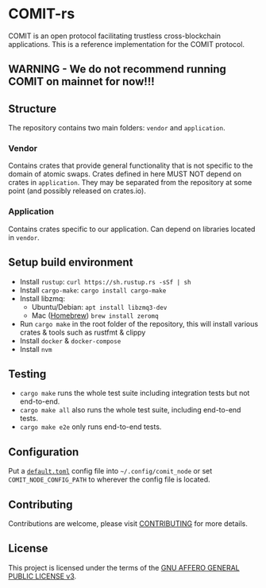 # COMIT-rs

COMIT is an open protocol facilitating trustless cross-blockchain applications.
This is a reference implementation for the COMIT protocol. 

## WARNING - We do not recommend running COMIT on mainnet for now!!!

## Structure

The repository contains two main folders: `vendor` and `application`.

### Vendor

Contains crates that provide general functionality that is not specific to the domain of atomic swaps. 
Crates defined in here MUST NOT depend on crates in `application`. 
They may be separated from the repository at some point (and possibly released on crates.io).

### Application

Contains crates specific to our application. Can depend on libraries located in `vendor`.

## Setup build environment

- Install `rustup`: `curl https://sh.rustup.rs -sSf | sh`
- Install `cargo-make`: `cargo install cargo-make`
- Install libzmq:
  - Ubuntu/Debian: `apt install libzmq3-dev`
  - Mac ([Homebrew](https://brew.sh/)) `brew install zeromq`
- Run `cargo make` in the root folder of the repository, this will install various crates & tools such as rustfmt & clippy
- Install `docker` & `docker-compose`
- Install `nvm`

## Testing

- `cargo make` runs the whole test suite including integration tests but not end-to-end.
- `cargo make all` also runs the whole test suite, including end-to-end tests. 
- `cargo make e2e` only runs end-to-end tests.

## Configuration

Put a [`default.toml`](application/comit_node/config/default.toml) config file into `~/.config/comit_node` or set `COMIT_NODE_CONFIG_PATH` to wherever the config file is located.  

## Contributing

Contributions are welcome, please visit [CONTRIBUTING](CONTRIBUTING.md) for more details.

## License

This project is licensed under the terms of the [GNU AFFERO GENERAL PUBLIC LICENSE v3](LICENSE.md).
